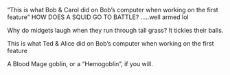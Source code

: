 
“This is what Bob & Carol did on Bob’s computer when working on the first feature” 
HOW DOES A SQUID GO TO BATTLE?
.....well armed lol

Why do midgets laugh when they run through tall grass?
It tickles their balls.

This is what Ted & Alice did on Bob’s computer when working on the first feature

A Blood Mage goblin, or a “Hemogoblin”, if you will.

